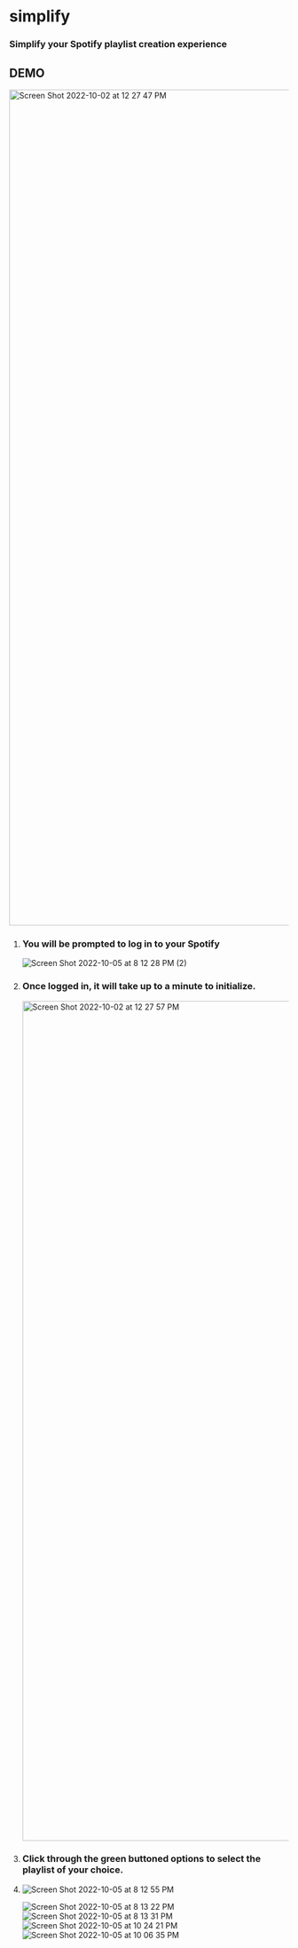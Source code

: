 # simplify
<h3>Simplify your Spotify playlist creation experience</h3>



<h2>DEMO</h2>

<img width="1505" alt="Screen Shot 2022-10-02 at 12 27 47 PM" src="https://user-images.githubusercontent.com/115129966/194221182-03febd29-1664-4a90-9dd1-04927ad89fdd.png">

<ol>
  <li><h3>You will be prompted to log in to your Spotify</h3></li>

![Screen Shot 2022-10-05 at 8 12 28 PM (2)](https://user-images.githubusercontent.com/115129966/194947380-76a58828-2842-4a8b-be00-c26c0f9d4c5d.png)

  <li><h3>Once logged in, it will take up to a minute to initialize.</h3></li>

<img width="1512" alt="Screen Shot 2022-10-02 at 12 27 57 PM" src="https://user-images.githubusercontent.com/115129966/194947565-6d10aa2e-2b7c-4f31-a5b5-e4bb625a01da.png">

  <li><h3>Click through the green buttoned options to select the playlist of your choice.</h3><li>

![Screen Shot 2022-10-05 at 8 12 55 PM](https://user-images.githubusercontent.com/115129966/194221216-945aa673-f1ef-43e9-9aab-7f5625fc61d0.png)


![Screen Shot 2022-10-05 at 8 13 22 PM](https://user-images.githubusercontent.com/115129966/194221237-324fa911-81f0-4bef-8679-bdfec978ec58.png)
![Screen Shot 2022-10-05 at 8 13 31 PM](https://user-images.githubusercontent.com/115129966/194221245-777d39ad-fd9c-4358-acac-be5c242d581b.png)
![Screen Shot 2022-10-05 at 10 24 21 PM](https://user-images.githubusercontent.com/115129966/194221261-8a7ddf75-5e08-4627-abcb-d34528fe158d.png)
![Screen Shot 2022-10-05 at 10 06 35 PM](https://user-images.githubusercontent.com/115129966/194221251-9de1c3e0-29e7-4528-87bf-258a904a3c85.png)
